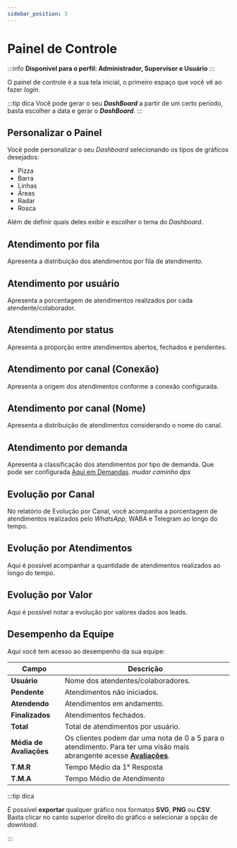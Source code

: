 ```yaml
---
sidebar_position: 3
---
```


# Painel de Controle

:::info 
**Disponível para o perfil: Administrador, Supervisor e Usuário**
:::

O painel de controle é a sua tela inicial, o primeiro espaço que você vê ao fazer *login*. 

<!-- *colocar imagem talvez* -->

:::tip dica
Você pode gerar o seu ***DashBoard*** a partir de um certo período, basta escolher a data e gerar o ***DashBoard***.
:::

## Personalizar o Painel

Você pode personalizar o seu *Dashboard* selecionando os tipos de gráficos desejados:

- Pizza
- Barra
- Linhas
- Áreas
- Radar
- Rosca 

Além de definir quais deles exibir e escolher o tema do *Dashboard*.

<!-- ![Imagem Painel](assets/personalizarP.png) -->

## Atendimento por fila

Apresenta a distribuição dos atendimentos por fila de atendimento.

## Atendimento por usuário

Apresenta a porcentagem de atendimentos realizados por cada atendente/colaborador.

## Atendimento por status

Apresenta a proporção entre atendimentos abertos, fechados e pendentes.

## Atendimento por canal (Conexão)

Apresenta a origem dos atendimentos conforme a conexão configurada.

## Atendimento por canal (Nome)

Apresenta a distribuição de atendimentos considerando o nome do canal.

## Atendimento por demanda

Apresenta a classificação dos atendimentos por tipo de demanda. Que pode ser configurada [Aqui em Demandas](intro.md). *mudar caminho dps*

## Evolução por Canal

<!-- ![Imagem Canal](assets/canal.png) -->

No relatório de Evolução por Canal, você acompanha a porcentagem de atendimentos realizados pelo *WhatsApp*, WABA e Telegram ao longo do tempo.

## Evolução por Atendimentos

<!-- ![Imagem Atendimento](assets/atendimento.png) -->

Aqui é possível acompanhar a quantidade de atendimentos realizados ao longo do tempo.

##  Evolução por Valor

Aqui é possível notar a evolução por valores dados aos leads.

<!-- ![Valores](assets/valores.png) -->

##  Desempenho da Equipe

<!-- ![Imagem Equipes](assets/equipe.png) -->

Aqui você tem acesso ao desempenho da sua equipe:

| Campo              | Descrição                                                                     |
|--------------------|-------------------------------------------------------------------------------|
| **Usuário**            | Nome dos atendentes/colaboradores.                                        |
| **Pendente**           | Atendimentos não iniciados.                                               |
| **Atendendo**          | Atendimentos em andamento.                                                |
| **Finalizados**        | Atendimentos fechados.                                                    |
| **Total**              | Total de atendimentos por usuário.                                        |
| **Média de Avaliações**| Os clientes podem dar uma nota de 0 a 5 para o atendimento. Para ter uma visão mais abrangente acesse [**Avaliações**](canal.md). |
| **T.M.R**             | Tempo Médio da 1° Resposta                                                |
| **T.M.A**              | Tempo Médio de Atendimento                                                |

:::tip dica

É possível **exportar** qualquer gráfico nos formatos **SVG**, **PNG** ou **CSV**. Basta clicar no canto superior direito do gráfico e selecionar a opção de *download*.

:::